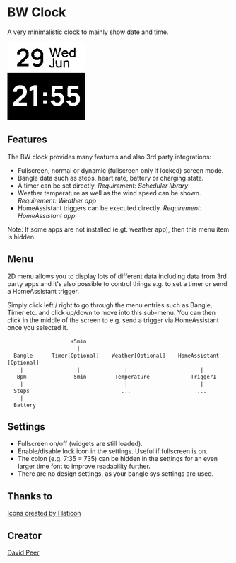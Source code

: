 # BW Clock
A very minimalistic clock to mainly show date and time.

![](screenshot.png)

## Features
The BW clock provides many features and also 3rd party integrations:
- Fullscreen, normal or dynamic (fullscreen only if locked) screen mode.
- Bangle data such as steps, heart rate, battery or charging state.
- A timer can be set directly. *Requirement: Scheduler library*
- Weather temperature as well as the wind speed can be shown. *Requirement: Weather app*
- HomeAssistant triggers can be executed directly. *Requirement: HomeAssistant app*

Note: If some apps are not installed (e.gt. weather app), then this menu item is hidden.

## Menu
2D menu allows you to display lots of different data including data from 3rd party apps and it's also possible to control things e.g. to set a timer or send a HomeAssistant trigger.

Simply click left / right to go through the menu entries such as Bangle, Timer etc.
and click up/down to move into this sub-menu. You can then click in the middle of the screen
to e.g. send a trigger via HomeAssistant once you selected it.

```
                    +5min
                      |
  Bangle   -- Timer[Optional] -- Weather[Optional] -- HomeAssistant [Optional]
    |                 |              |                       |
   Bpm              -5min         Temperature             Trigger1
    |                                |                       |
  Steps                             ...                     ...
    |
  Battery
```

## Settings
- Fullscreen on/off (widgets are still loaded).
- Enable/disable lock icon in the settings. Useful if fullscreen is on.
- The colon (e.g. 7:35 = 735) can be hidden in the settings for an even larger time font to improve readability further.
- There are no design settings, as your bangle sys settings are used.


## Thanks to
<a href="https://www.flaticon.com/free-icons/" title="Icons">Icons created by Flaticon</a>


## Creator
[David Peer](https://github.com/peerdavid)
